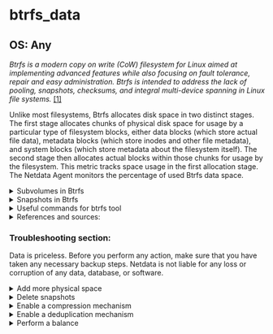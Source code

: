 # btrfs_data

## OS: Any

*Btrfs is a modern copy on write (CoW) filesystem for Linux aimed at implementing advanced features while also focusing
on fault tolerance, repair and easy administration. Btrfs is intended to address the lack of pooling, snapshots,
checksums, and integral multi-device spanning in Linux file systems.* [[1]](https://wiki.archlinux.org/title/btrfs)

Unlike most filesystems, Btrfs allocates disk space in two distinct stages. The first stage allocates chunks of physical
disk space for usage by a particular type of filesystem blocks, either data blocks (which store actual file data),
metadata blocks (which store inodes and other file metadata), and system blocks (which store metadata about the
filesystem itself). The second stage then allocates actual blocks within those chunks for usage by the filesystem. This
metric tracks space usage in the first allocation stage. 
The Netdata Agent monitors the percentage of used Btrfs data space.

<details>
<summary>Subvolumes in Btrfs </summary>

> A Btrfs subvolume is an independently mountable POSIX filetree and not a block device (and cannot be treated as one).
Most other POSIX filesystems have a single mountable root. Btrfs has an independent mountable root for the volume (top
level subvolume) and for each subvolume. A Btrfs volume can contain more than a single filetree; it can contain a forest
of filetrees. A Btrfs subvolume can be thought of as a POSIX file namespace.

> A subvolume in Btrfs is not the same as a LVM logical volume or a ZFS subvolume. With LVM, a logical volume is a block
device in its own right, which could, for example, contain any other filesystem or container like dm-crypt, MD RAID,
etc. This is not the case with Btrfs.

> A Btrfs subvolume root directory differs from a directory in that each subvolume defines a distinct inode number 
> space (
distinct inodes in different subvolumes can have the same inumber) and each inode under a subvolume has a distinct
device number (as reported by stat(2)). Each subvolume root can be accessed as implicitly mounted via the volume (top
level subvolume) root, if that is mounted, or it can be mounted in its own right. [[2]](https://btrfs.wiki.kernel.org)


</details>

<details>
<summary>Snapshots in Btrfs</summary>

> A snapshot is a subvolume that shares its data (and metadata) with some other subvolume, using Btrfs's COW 
> capabilities.
>
> Once a [writable] snapshot is made, there is no difference in status between the original subvolume, and the new
snapshot subvolume. To roll back to a snapshot, unmount the modified original subvolume, use mv to rename the old
subvolume to a temporary location, and then rename the snapshot to the original name. You can then remount the
subvolume.
>
> At this point, the original subvolume may be deleted, if desired. Since a snapshot is a subvolume, snapshots of
snapshots are also possible.
>
> Caution: Care must be taken when snapshots are created that are then visible to any user (e.g. when they're created
> in a nested layout) as this may have security implications. Of course, the snapshot will have the same permissions
> as the subvolume from which it was created at the time it was, but these permissions may be tightened later on, while
> those of the snapshot wouldn't change, possibly allowing access to files that shouldn't be accessible anymore.
> Similarly, especially on the system's "main" filesystem, the snapshot would contain any files (for example, setuid
> programs) of the state when it was created. In the meantime however, security updates may have been rolled out on
> the original subvolume, but when the snapshot is accessible (and for example the vulnerable setuid has been accessible
> before) a user could still invoke it. [[2]](https://btrfs.wiki.kernel.org)

</details>

<details>
<summary>Useful commands for btrfs tool</summary>

You can see some commands from the man pages of Btrfs in [Ubuntu man pages (Bionic)](https://manpages.ubuntu.com/manpages/bionic/man8)

- `btrfs subvolume` is used to create/delete/list/show btrfs subvolumes and snapshots. For example,
  with `btrfs subvolume list <path>`, you can list the subvolumes present in the filesystem `<path>`.


- `btrfs filesystem` is used to perform several whole filesystem level tasks, including all the regular filesystem
  operations like resizing, space stats, label setting/getting, and defragmentation. For example
  with `btrfs filesystem show  [<path>|<uuid>|<device>|<label>]` you can see the Btrfs filesystem with some additional
  info about devices and space allocation.


- `btrfs balance` can balance (restripe) the allocated extents across all of the existing devices. The primary purpose
  of the balance feature is to spread block groups across all devices so they match constraints defined by the
  respective profiles. The balance operation is cancellable by the user. The on-disk state of the filesystem is always
  consistent so an unexpected interruption (eg. system crash, reboot) does not corrupt the filesystem. The progress of
  the balance operation is temporarily stored as an internal state and will be resumed upon mount, unless the mount
  option skip_balance is specified. **Running balance without filters will take a lot of time as it basically rewrites
  the entire filesystem and needs to update all block pointers**.


- `btrfs device` command group is used to manage devices of the btrfs filesystems. For example, with `btrfs device add`
  command, you can add new devices to a mounted filesystem.


- `btrfs rescue` is used to try to recover a damaged btrfs filesystem.


- `btrfs scrub <subcommand>` scrub command attempts to report and repair bad blocks on Btrfs file systems.
  **Scrubbing is performed in the background by default**.

</details>


<details>
<summary>References and sources:</summary>

1. [The Btrfs filesystem on Arch linux website](https://wiki.archlinux.org/title/btrfs)
1. [https://btrfs.wiki.kernel.org](https://btrfs.wiki.kernel.org)


</details>

### Troubleshooting section:

Data is priceless. Before you perform any action, make sure that you have taken any necessary backup steps. Netdata is
not liable for any loss or corruption of any data, database, or software.


<details>
<summary>Add more physical space</summary>

Adding a new disk always depends on your infrastructure, disk RAID configuration, encryption, etc. An easy way to add a
new disk to a filesystem is:

1. Determine which disk you want to add and in which path
   ```
   root@netdata~ # btrfs device add -f /dev/<new_disk> <path>
   ```

1. If you get an error that the drive is already mounted, you might have to unmount
   ```
   root@netdata~ # btrfs device add -f /dev/<new_disk> <path>
   ```
1. See the newly added disk
   ```
   root@netdata~ # btrfs filesystem show
   Label: none  uuid: d6b9d7bc-5978-2677-ac2e-0e68204b2c7b
	Total devices 2 FS bytes used 192.00KiB
	devid    1 size 10.01GiB used 536.00MiB path /dev/sda1
	devid    2 size 10.01GiB used 0.00B path /dev/sdb
   ```

1. Balance the system to make use of the new drive.
   ```
   root@netdata~ # btrfs filesystem balance <path>
   ```

</details>

<details>
<summary>Delete snapshots</summary>

You can identify and delete snapshots that you no longer need.

1. Find the snapshots for a specific path.
   ```
   root@netdata~ # sudo btrfs subvolume list -s <path>
   ```

1. Delete a snapshot that you do not need any more.
   ```
   root@netdata~ # btrfs subvolume delete <path>/@some_dir-snapshot-test
   ```

</details>

<details>
<summary>Enable a compression mechanism</summary>

> The `compress=alg` mount option into the `fstab` configuration file (or in the `mount` procedure) enables 
automatically
considering every file for compression, where `alg` is either `zlib`, `lzo`, `zstd`, or `no` (for no compression). Using
this option, Btrfs will check if compressing the first portion of the data shrinks it. If it does, the entire write to
that file will be compressed. If it does not, none of it is compressed. With this option, if the first portion of the
write does not shrink, no compression will be applied to the write even if the rest of the data would shrink
tremendously. This is done to prevent making the disk wait to start writing until all of the data to be written is fully
given to Btrfs and compressed. [[1]](https://wiki.archlinux.org/title/btrfs)

1. Apply compression to existing files. This command will re-compress the  `mount/point` path, with the `zstd`
   compression algorithm.
   
    ```
    root@netdata # btrfs filesystem defragment -r -v -czstd /mount/point
    ```

</details>

<details>
<summary>Enable a deduplication mechanism</summary>

Using copy-on-write, Btrfs is able to copy files or whole subvolumes without actually copying the data. However, when a
file is altered, a new proper copy is created. Deduplication takes this a step further, by actively identifying blocks
of data which share common sequences and combining them into an extent with the same copy-on-write semantics.

Tools dedicated to deduplicate a Btrfs formatted partition include duperemove, bees, and dduper. These projects are 3rd
party, and it is strongly suggested that you check their status before you decide to use them.

- [duperemove](https://github.com/markfasheh/duperemove)
- [bees](https://github.com/Zygo/bees)
- [dduper](https://github.com/lakshmipathi/dduper)

</details>

<details>
<summary>Perform a balance</summary>

Especially in a Btrfs with multiple disks, there might be unevenly allocated data/metadata into the disks.

```
root@netdata # btrfs balance start -musage=10 -dusage=50 -susage=5 /mount/point
```

> This command will attempt to relocate data/metdata/system-data in empty or near-empty chunks (at most X% used, in this
> example), allowing the space to be reclaimed and reassigned between data and metadata. If the balance command ends
> with "Done, had to relocate 0 out of XX chunks", then you need to increase the "dusage/musage" percentage parameter
> until at least some chunks are relocated.

</details>

